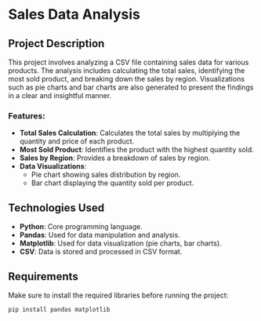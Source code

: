 # Sales Data Analysis

## Project Description
This project involves analyzing a CSV file containing sales data for various products. The analysis includes calculating the total sales, identifying the most sold product, and breaking down the sales by region. Visualizations such as pie charts and bar charts are also generated to present the findings in a clear and insightful manner.

### Features:
- **Total Sales Calculation**: Calculates the total sales by multiplying the quantity and price of each product.
- **Most Sold Product**: Identifies the product with the highest quantity sold.
- **Sales by Region**: Provides a breakdown of sales by region.
- **Data Visualizations**: 
  - Pie chart showing sales distribution by region.
  - Bar chart displaying the quantity sold per product.

## Technologies Used
- **Python**: Core programming language.
- **Pandas**: Used for data manipulation and analysis.
- **Matplotlib**: Used for data visualization (pie charts, bar charts).
- **CSV**: Data is stored and processed in CSV format.

## Requirements
Make sure to install the required libraries before running the project:

```bash
pip install pandas matplotlib




